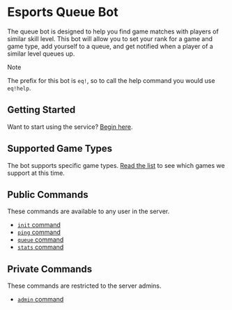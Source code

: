 # Esports Queue Bot

The queue bot is designed to help you find game matches with players of similar skill level. This bot will allow you to set your rank for a game and game type, add yourself to a queue, and get notified when a player of a similar level queues up.

> [!NOTE]
> The prefix for this bot is `eq!`, so to call the help command you would use `eq!help`.

## Getting Started

Want to start using the service? [Begin here](/esports-queue-bot/get-started.md).

## Supported Game Types

The bot supports specific game types. [Read the list](/esports-queue-bot/supported-games.md) to see which games we support at this time.

## Public Commands

These commands are available to any user in the server.

- [`init` command](/esports-queue-bot/init.md)
- [`ping` command](/esports-queue-bot/ping.md)
- [`queue` command](/esports-queue-bot/queue.md)
- [`stats` command](/esports-queue-bot/stats.md)

## Private Commands

These commands are restricted to the server admins.

- [`admin` command](/esports-queue-bot/admin.md)

